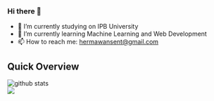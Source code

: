### Hi there 👋
- 🔭 I’m currently studying on IPB University
- 🌱 I’m currently learning Machine Learning and Web Development 
- 📫 How to reach me: hermawansent@gmail.com

## Quick Overview
![github stats](https://github-readme-stats.vercel.app/api?username=dark-hermes&show_icons=true&theme=gotham)
<br>
<img src="https://github-readme-stats.vercel.app/api/top-langs/?username=dark-hermes&theme=gotham">

